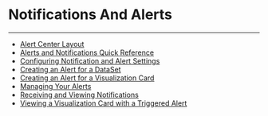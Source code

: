 


Notifications And Alerts
========================
***
* [Alert Center Layout](../../raw_kb/article/alert_center_layout/index.html)
* [Alerts and Notifications Quick Reference](../../raw_kb/article/alerts_and_notifications_quick_reference/index.html)
* [Configuring Notification and Alert Settings](../../raw_kb/article/configuring_notification_and_alert_settings/index.html)
* [Creating an Alert for a DataSet](../../raw_kb/article/creating_an_alert_for_a_dataset/index.html)
* [Creating an Alert for a Visualization Card](../../raw_kb/article/creating_an_alert_for_a_visualization_card/index.html)
* [Managing Your Alerts](../../raw_kb/article/managing_your_alerts/index.html)
* [Receiving and Viewing Notifications](../../raw_kb/article/receiving_and_viewing_notifications/index.html)
* [Viewing a Visualization Card with a Triggered Alert](../../raw_kb/article/viewing_a_visualization_card_with_a_triggered_alert/index.html)
